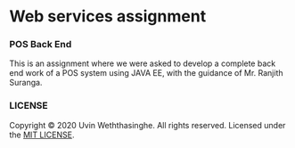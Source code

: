 # Web services assignment
### POS Back End

This is an assignment where we were asked to develop a complete back end work of a POS system using JAVA EE, with the guidance of Mr. Ranjith Suranga.

### LICENSE

Copyright © 2020 Uvin Weththasinghe. All rights reserved. Licensed under the [MIT LICENSE](LICENSE).
